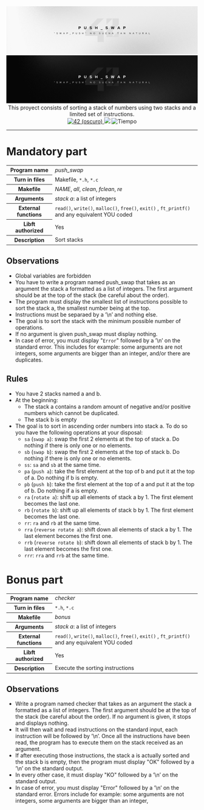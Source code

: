 <div align="center">
    <img src="https://github.com/15Galan/42_project-readmes/blob/master/banners/cursus/projects/push_swap-light.png?raw=true#gh-light-mode-only" alt="Banner (claro)" />
    <img src="https://github.com/15Galan/42_project-readmes/blob/master/banners/cursus/projects/push_swap-dark.png?raw=true#gh-dark-mode-only" alt="Banner (oscuro)" />
    <br>
    This proyect consists of sorting a stack of numbers using two stacks and a limited set of instructions.
    <br>
    <a href='https://profile.intra.42.fr/users/alvega-g' target="_blank">
        <img alt='42 (oscuro)' src='https://img.shields.io/badge/Málaga-black?style=flat&logo=42&logoColor=white'/>
    </a>
    <img src="https://img.shields.io/badge/score- 123%20%2F%20100-success?color=%2312bab9&style=flat" />
    <img src="https://wakatime.com/badge/user/018cd069-7ab6-4658-9d62-78d9b3970dd2/project/018cd073-0acf-4efc-a0c5-b1890ca6054a.svg" alt="Tiempo" />
</div>

---

# Mandatory part

<table>
  <tr>
    <th>Program name</th>
    <td><em>push_swap</em></td>
  </tr>
  <tr>
    <th>Turn in files</th>
    <td>Makefile, <code>*.h</code>, <code>*.c</code></td>
  </tr>
  <tr>
    <th>Makefile</th>
    <td><em>NAME</em>, <em>all</em>, <em>clean</em>, <em>fclean</em>, <em>re</em></td>
  </tr>
  <tr>
	<th>Arguments</th>
	<td><em>stack a</em>: a list of integers</td>
  </tr>
  <tr style>
    <th>External functions</th>
    <td><code>read()</code>, <code>write()</code>, <code>malloc()</code>, <code>free()</code>, <code>exit()</code> , <code>ft_printf()</code> and any equivalent YOU coded</td>
  </tr>
  <tr>
	<th>Libft authorized</th>
	<td>Yes</td>
  </tr>  
  <tr>
    <th>Description</th>
    <td>Sort stacks</td>
  </tr>
</table>

## Observations

- Global variables are forbidden
- You have to write a program named push_swap that takes as an argument the stack
a formatted as a list of integers. The first argument should be at the top of the
stack (be careful about the order).
- The program must display the smallest list of instructions possible to sort the stack
a, the smallest number being at the top.
- Instructions must be separaed by a ’\n’ and nothing else.
- The goal is to sort the stack with the minimum possible number of operations.
- If no argument is given push_swap must display nothing.
- In case of error, you must display "`Error`" followed by a ’\n’ on the standard error. This includes for example: some arguments are not integers, some arguments are bigger than an integer, and/or there are duplicates.

## Rules

- You have 2 stacks named a and b.
- At the beginning:
  - The stack a contains a random amount of negative and/or positive numbers
which cannot be duplicated.
  - The stack b is empty
- The goal is to sort in ascending order numbers into stack a. To do so you have the following operations at your disposal:
  - `sa` (`swap a`): swap the first 2 elements at the top of stack a. Do nothing if there is only one or no elements.
  - `sb` (`swap b`): swap the first 2 elements at the top of stack b. Do nothing if there is only one or no elements.
  - `ss`: `sa` and `sb` at the same time.
  - `pa` (`push a`): take the first element at the top of b and put it at the top of a. Do nothing if b is empty.
  - `pb` (`push b`): take the first element at the top of a and put it at the top of b. Do nothing if a is empty.
  - `ra` (`rotate a`): shift up all elements of stack a by 1. The first element becomes the last one.
  - `rb` (`rotate b`): shift up all elements of stack b by 1. The first element becomes the last one.
  - `rr`: `ra` and `rb` at the same time.
  - `rra` (`reverse rotate a`): shift down all elements of stack a by 1. The last element becomes the first one.
  - `rrb` (`reverse rotate b`): shift down all elements of stack b by 1. The last element becomes the first one.
  - `rrr`: `rra` and `rrb` at the same time.

# Bonus part

<table>
  <tr>
    <th>Program name</th>
    <td><em>checker</em></td>
  </tr>
  <tr>
    <th>Turn in files</th>
    <td><code>*.h</code>, <code>*.c</code></td>
  </tr>
  <tr>
    <th>Makefile</th>
    <td><em>bonus</em></td>
  </tr>
  <tr>
	<th>Arguments</th>
	<td><em>stack a</em>: a list of integers</td>
  </tr>
  <tr style>
    <th>External functions</th>
    <td><code>read()</code>, <code>write()</code>, <code>malloc()</code>, <code>free()</code>, <code>exit()</code> , <code>ft_printf()</code> and any equivalent YOU coded</td>
  </tr>
  <tr>
	<th>Libft authorized</th>
	<td>Yes</td>
  </tr>  
  <tr>
    <th>Description</th>
    <td>Execute the sorting instructions</td>
  </tr>
</table>

## Observations

- Write a program named checker that takes as an argument the stack a formatted
as a list of integers. The first argument should be at the top of the stack (be careful
about the order). If no argument is given, it stops and displays nothing.
- It will then wait and read instructions on the standard input, each instruction will
be followed by ’\n’. Once all the instructions have been read, the program has to
execute them on the stack received as an argument.
- If after executing those instructions, the stack a is actually sorted and the stack b
is empty, then the program must display "OK" followed by a ’\n’ on the standard
output.
- In every other case, it must display "KO" followed by a ’\n’ on the standard output.
- In case of error, you must display "Error" followed by a ’\n’ on the standard error. Errors include for example: some arguments are not integers, some arguments
are bigger than an integer,